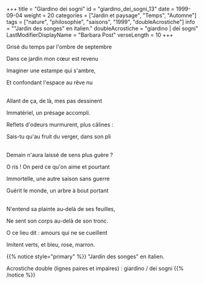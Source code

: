 +++
title = "Giardino dei sogni"
id = "giardino_dei_sogni_13"
date = 1999-09-04
weight = 20
categories = ["Jardin et paysage", "Temps", "Automne"]
tags = ["nature", "philosophie", "saisons", "1999", "doubleAcrostiche"]
info = "\"Jardin des songes\" en italien."
doubleAcrostiche = "giardino | dei sogni"
LastModifierDisplayName = "Barbara Post"
verseLength = 10
+++

Grisé du temps par l'ombre de septembre

Dans ce jardin mon cœur est revenu

Imaginer une estampe qui s'ambre,

Et confondant l'espace au rêve nu

 \
Allant de ça, de là, mes pas dessinent

Immatériel, un présage accompli.

Reflets d'odeurs murmurent, plus câlines :

Sais-tu qu'au fruit du verger, dans son pli

 \
Demain n'aura laissé de sens plus guère ?

O ris ! On perd ce qu'on aime et pourtant

Immortelle, une autre saison sans guerre

Guérit le monde, un arbre à bout portant

 \
N'entend sa plainte au-delà de ses feuilles,

Ne sent son corps au-delà de son tronc.

O ce lieu dit : amours qui ne se cueillent

Imitent verts, et bleu, rose, marron.

{{% notice style="primary" %}}
\"Jardin des songes\" en italien.

Acrostiche double (lignes paires et impaires) : giardino / dei sogni
{{% /notice %}}
